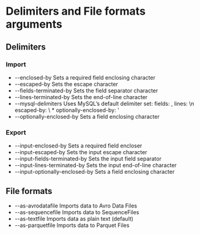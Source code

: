 # Delimiters and File formats arguments

## Delimiters

### Import

* --enclosed-by <char> 	Sets a required field enclosing character
* --escaped-by <char> 	Sets the escape character
* --fields-terminated-by <char> 	Sets the field separator character
* --lines-terminated-by <char> 	Sets the end-of-line character
* --mysql-delimiters 	Uses MySQL’s default delimiter set: fields: , lines: \n escaped-by: \ * optionally-enclosed-by: '
* --optionally-enclosed-by <char> 	Sets a field enclosing character 

### Export

* --input-enclosed-by <char> 	Sets a required field encloser
* --input-escaped-by <char> 	Sets the input escape character
* --input-fields-terminated-by <char> 	Sets the input field separator
* --input-lines-terminated-by <char> 	Sets the input end-of-line character
* --input-optionally-enclosed-by <char> 	Sets a field enclosing character 

## File formats

* --as-avrodatafile 	Imports data to Avro Data Files
* --as-sequencefile 	Imports data to SequenceFiles
* --as-textfile 	Imports data as plain text (default)
* --as-parquetfile 	Imports data to Parquet Files